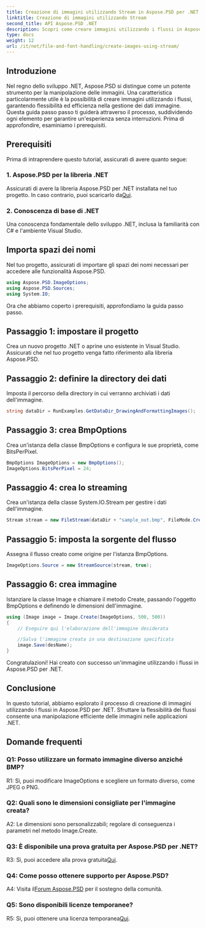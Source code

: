 ```yaml
---
title: Creazione di immagini utilizzando Stream in Aspose.PSD per .NET
linktitle: Creazione di immagini utilizzando Stream
second_title: API Aspose.PSD .NET
description: Scopri come creare immagini utilizzando i flussi in Aspose.PSD per .NET. Segui la nostra guida passo passo per una manipolazione efficiente delle immagini.
type: docs
weight: 12
url: /it/net/file-and-font-handling/create-images-using-stream/
---
```

## Introduzione

Nel regno dello sviluppo .NET, Aspose.PSD si distingue come un potente strumento per la manipolazione delle immagini. Una caratteristica particolarmente utile è la possibilità di creare immagini utilizzando i flussi, garantendo flessibilità ed efficienza nella gestione dei dati immagine. Questa guida passo passo ti guiderà attraverso il processo, suddividendo ogni elemento per garantire un'esperienza senza interruzioni. Prima di approfondire, esaminiamo i prerequisiti.

## Prerequisiti

Prima di intraprendere questo tutorial, assicurati di avere quanto segue:

### 1. Aspose.PSD per la libreria .NET
 Assicurati di avere la libreria Aspose.PSD per .NET installata nel tuo progetto. In caso contrario, puoi scaricarlo da[Qui](https://releases.aspose.com/psd/net/).

### 2. Conoscenza di base di .NET
Una conoscenza fondamentale dello sviluppo .NET, inclusa la familiarità con C# e l'ambiente Visual Studio.

## Importa spazi dei nomi

Nel tuo progetto, assicurati di importare gli spazi dei nomi necessari per accedere alle funzionalità Aspose.PSD.

```csharp
using Aspose.PSD.ImageOptions;
using Aspose.PSD.Sources;
using System.IO;
```

Ora che abbiamo coperto i prerequisiti, approfondiamo la guida passo passo.

## Passaggio 1: impostare il progetto

Crea un nuovo progetto .NET o aprine uno esistente in Visual Studio. Assicurati che nel tuo progetto venga fatto riferimento alla libreria Aspose.PSD.

## Passaggio 2: definire la directory dei dati

Imposta il percorso della directory in cui verranno archiviati i dati dell'immagine.

```csharp
string dataDir = RunExamples.GetDataDir_DrawingAndFormattingImages();
```

## Passaggio 3: crea BmpOptions

Crea un'istanza della classe BmpOptions e configura le sue proprietà, come BitsPerPixel.

```csharp
BmpOptions ImageOptions = new BmpOptions();
ImageOptions.BitsPerPixel = 24;
```

## Passaggio 4: crea lo streaming

Crea un'istanza della classe System.IO.Stream per gestire i dati dell'immagine.

```csharp
Stream stream = new FileStream(dataDir + "sample_out.bmp", FileMode.Create);
```

## Passaggio 5: imposta la sorgente del flusso

Assegna il flusso creato come origine per l'istanza BmpOptions.

```csharp
ImageOptions.Source = new StreamSource(stream, true);
```

## Passaggio 6: crea immagine

Istanziare la classe Image e chiamare il metodo Create, passando l'oggetto BmpOptions e definendo le dimensioni dell'immagine.

```csharp
using (Image image = Image.Create(ImageOptions, 500, 500))
{
    // Eseguire qui l'elaborazione dell'immagine desiderata

    //Salva l'immagine creata in una destinazione specificata
    image.Save(desName);
}
```

Congratulazioni! Hai creato con successo un'immagine utilizzando i flussi in Aspose.PSD per .NET.

## Conclusione

In questo tutorial, abbiamo esplorato il processo di creazione di immagini utilizzando i flussi in Aspose.PSD per .NET. Sfruttare la flessibilità dei flussi consente una manipolazione efficiente delle immagini nelle applicazioni .NET.

## Domande frequenti

### Q1: Posso utilizzare un formato immagine diverso anziché BMP?

R1: Sì, puoi modificare ImageOptions e scegliere un formato diverso, come JPEG o PNG.

### Q2: Quali sono le dimensioni consigliate per l'immagine creata?

A2: Le dimensioni sono personalizzabili; regolare di conseguenza i parametri nel metodo Image.Create.

### Q3: È disponibile una prova gratuita per Aspose.PSD per .NET?

 R3: Sì, puoi accedere alla prova gratuita[Qui](https://releases.aspose.com/).

### Q4: Come posso ottenere supporto per Aspose.PSD?

 A4: Visita il[Forum Aspose.PSD](https://forum.aspose.com/c/psd/34) per il sostegno della comunità.

### Q5: Sono disponibili licenze temporanee?

 R5: Sì, puoi ottenere una licenza temporanea[Qui](https://purchase.aspose.com/temporary-license/).